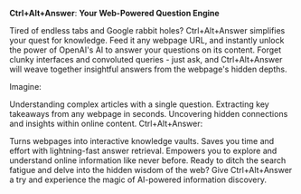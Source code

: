 **Ctrl+Alt+Answer**: **Your Web-Powered Question Engine**

Tired of endless tabs and Google rabbit holes? Ctrl+Alt+Answer simplifies your quest for knowledge. Feed it any webpage URL, and instantly unlock the power of OpenAI's AI to answer your questions on its content. Forget clunky interfaces and convoluted queries - just ask, and Ctrl+Alt+Answer will weave together insightful answers from the webpage's hidden depths.

Imagine:

Understanding complex articles with a single question.
Extracting key takeaways from any webpage in seconds.
Uncovering hidden connections and insights within online content.
Ctrl+Alt+Answer:

Turns webpages into interactive knowledge vaults.
Saves you time and effort with lightning-fast answer retrieval.
Empowers you to explore and understand online information like never before.
Ready to ditch the search fatigue and delve into the hidden wisdom of the web? Give Ctrl+Alt+Answer a try and experience the magic of AI-powered information discovery.
